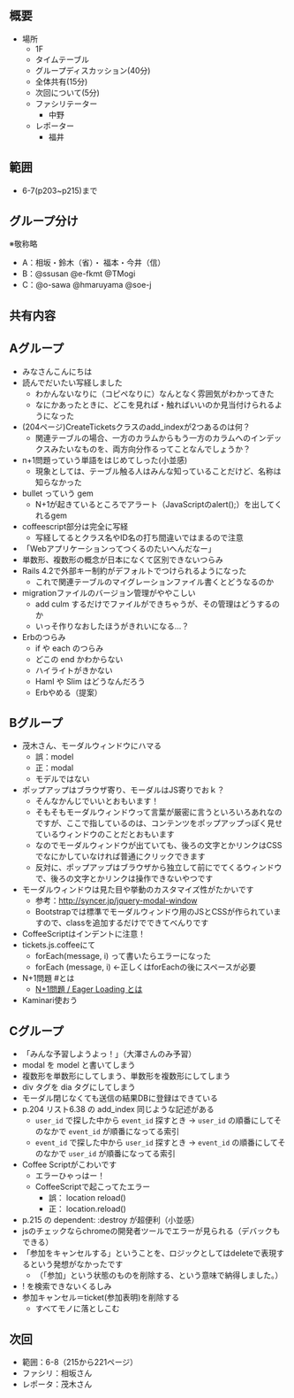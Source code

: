 概要
---
* 場所
  * 1F
  * タイムテーブル
  * グループディスカッション(40分)
  * 全体共有(15分)
  * 次回について(5分)
  * ファシリテーター
    * 中野
  * レポーター
    * 福井

範囲
---
* 6-7(p203~p215)まで

グループ分け
---
※敬称略

* A：相坂・鈴木（省）・ 福本・今井（信）
* B：@ssusan @e-fkmt @TMogi
* C：@o-sawa @hmaruyama @soe-j

共有内容
---
## Aグループ
* みなさんこんにちは
* 読んでだいたい写経しました
  * わかんないなりに（コピペなりに）なんとなく雰囲気がわかってきた
  * なにかあったときに、どこを見れば・触ればいいのか見当付けられるようになった
* (204ページ)CreateTicketsクラスのadd_indexが2つあるのは何？
  * 関連テーブルの場合、一方のカラムからもう一方のカラムへのインデックスみたいなものを、両方向分作るってことなんでしょうか？
* n+1問題っていう単語をはじめてしった(小並感)
  * 現象としては、テーブル触る人はみんな知っていることだけど、名称は知らなかった
* bullet っていう gem
  * N+1が起きているところでアラート（JavaScriptのalert();）を出してくれるgem
* coffeescript部分は完全に写経
  * 写経してるとクラス名やID名の打ち間違いではまるので注意
* 「Webアプリケーションってつくるのたいへんだなー」
* 単数形、複数形の概念が日本になくて区別できないつらみ
* Rails 4.2で外部キー制約がデフォルトでつけられるようになった
  * これで関連テーブルのマイグレーションファイル書くとどうなるのか
* migrationファイルのバージョン管理がややこしい
  * add culm するだけでファイルができちゃうが、その管理はどうするのか
  * いっそ作りなおしたほうがきれいになる…？
* Erbのつらみ
  * if や each のつらみ
  * どこの end かわからない
  * ハイライトがきかない
  * Haml や Slim はどうなんだろう
  * Erbやめる（提案）

## Bグループ
* 茂木さん、モーダルウィンドウにハマる
  * 誤：model
  * 正：modal
  * モデルではない
* ポップアップはブラウザ寄り、モーダルはJS寄りでおｋ？
  * そんなかんじでいいとおもいます！
  * そもそもモーダルウィンドウって言葉が厳密に言うといろいろあれなのですが、ここで指しているのは、コンテンツをポップアップっぽく見せているウィンドウのことだとおもいます
  * なのでモーダルウィンドウが出ていても、後ろの文字とかリンクはCSSでなにかしていなければ普通にクリックできます
  * 反対に、ポップアップはブラウザから独立して前にでてくるウィンドウで、後ろの文字とかリンクは操作できないやつです
* モーダルウィンドウは見た目や挙動のカスタマイズ性がたかいです
  * 参考：http://syncer.jp/jquery-modal-window
  * Bootstrapでは標準でモーダルウィンドウ用のJSとCSSが作られていますので、classを追加するだけでできてべんりです
* CoffeeScriptはインデントに注意！
* tickets.js.coffeeにて
  * forEach(message, i) って書いたらエラーになった
  * forEach (message, i) ←正しくはforEachの後にスペースが必要
* N+1問題 #とは
  * [N+1問題 / Eager Loading とは](http://ruby-rails.hatenadiary.com/entry/20141108/1415418367)
* Kaminari使おう

## Cグループ
* 「みんな予習しようよっ！」（大澤さんのみ予習）
* modal を model と書いてしまう
* 複数形を単数形にしてしまう、単数形を複数形にしてしまう
* div タグを dia タグにしてしまう
* モーダル閉じなくても送信の結果DBに登録はできている
* p.204 リスト6.38 の add_index 同じような記述がある
  * `user_id` で探した中から `event_id` 探すとき → `user_id` の順番にしてそのなかで `event_id` が順番になってる索引
  * `event_id` で探した中から `user_id` 探すとき → `event_id` の順番にしてそのなかで `user_id` が順番になってる索引
* Coffee Scriptがこわいです
  * エラーひゃっはー！
  * CoffeeScriptで起こってたエラー
    * 誤： location reload()
    * 正： location.reload()
* p.215 の dependent: :destroy が超便利（小並感）
* jsのチェックならchromeの開発者ツールでエラーが見られる（デバックもできる）
* 「参加をキャンセルする」ということを、ロジックとしてはdeleteで表現するという発想がなかったです
  * （「参加」という状態のものを削除する、という意味で納得しました。）
* ! を検索できないくるしみ
* 参加キャンセル＝ticket(参加表明)を削除する
  * すべてモノに落としこむ


次回
---
* 範囲：6-8（215から221ページ）
* ファシリ：相坂さん
* レポータ：茂木さん
